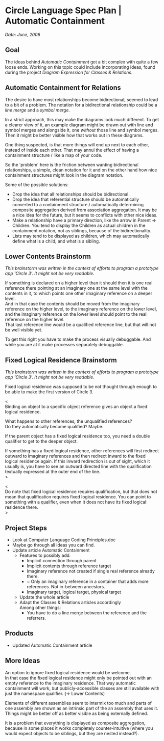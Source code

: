 ﻿Circle Language Spec Plan | Automatic Containment
=================================================

*Date: June, 2008*


Goal
----

The ideas behind *Automatic Containment* got a bit complex with quite a few loose ends. Working on this topic could include incorporating ideas, found during the project *Diagram Expression for Classes & Relations*.


Automatic Containment for Relations
-----------------------------------

The desire to have most relationships become bidirectional, seemed to lead to a bit of a problem. The notation for a bidirectional relationship could be a *line merge* and a *symbol merge*.

In a strict approach, this may make the diagrams look much different. To get a clearer view of it, an example diagram might be drawn out with line and symbol merges and alongside it, one *without* those line and symbol merges. Then it might be better visible how that works out in these diagrams.

One thing suspected, is that more things will end up next to each other, instead of inside each other. That may annul the effect of having a containment structure / like a map of your code.

So the 'problem' here is the friction between wanting bidirectional relationships, a simple, clean notation for it and on the other hand how nice containment structures might look in the diagram notation.

Some of the possible solutions:

- Drop the idea that all relationships should be bidirectional.
- Drop the idea that referential structure should be automatically converted to a containment structure / automatically determining composite aggregation derived from association aggregation. It may be a nice idea for the future, but it seems to conflicts with other nice ideas.
- Make a relationship have a primary direction, like the arrow in Parent => Children. You tend to display the Children as actual children in the containment notation, not as siblings, because of the bidirectionality.
- Lists may tend to be displayed as children, which may automatically define what is a child, and what is a sibling.


Lower Contents Brainstorm
-------------------------

*This brainstorm was written in the context of efforts to program a prototype app 'Circle 3'. It might not be very readable.*

If something is declared on a higher level than it should then it is one real reference there pointing  at an imaginary one at the same level with the contents in it, to which points one other imaginary  reference on a deeper level.  
And in that case the contents should be moved from the imaginary reference on the higher level, to  the imaginary reference on the lower level, and the imaginary reference on the lower level should  point to the real reference on the higher level.  
That last reference line would be a qualified reference line, but that will not be well visible yet.

To get this right you have to make the process visually debuggable. And while you are at it make processes separately debuggable.


Fixed Logical Residence Brainstorm
----------------------------------

*This brainstorm was written in the context of efforts to program a prototype app 'Circle 3'. It might not be very readable.*

Fixed logical residence was supposed to be not thought through enough to be able to make the first version of Circle 3.

<  
Binding an object to a specific object reference gives an object a fixed logical residence.

What happens to other references, the unqualified references?  
Do they automatically become qualified? Maybe.

If the parent object has a fixed logical residence too, you need a double qualifier to get to the deeper object.

If something has a fixed logical residence, other references will first redirect outward to imaginary references and then redirect inward to the fixed logical residence again. If this inward redirection is out of sight, which it usually is, you have to see an outward directed line with the qualification textually expressed at the outer end of the line.  
\>

<  
Do note that fixed logical residence requires qualification, but that does not mean that qualification requires fixed logical residence. You can point to something with a qualifier, even when it does not have its fixed logical residence there.  
\>


Project Steps
-------------

- Look at Computer Language Coding Principles.doc
- Maybe go through all ideas you can find.
- Update article Automatic Containment
    - Features to possibly add:
        - Implicit connection through parent
        - Implicit contents through reference target
        - Imaginary reference not created if single real reference already there.
        - ~ Only an imaginary reference in a container that adds more references. Not in-between ancestors.
        - Imaginary target, logical target, physical target
    - Update the whole article
    - Adapt the Classes & Relations articles accordingly  
        Among other things:
        - You have to do a line merge between the reference and the referrers.


Products
--------

- Updated Automatic Containment article


More Ideas
----------

An option to ignore fixed logical residence would be welcome.  
In that case the fixed logical residence might only be pointed out with an empty reference to the imaginary residence. That way automatic containment will work, but publicly-accessible classes are still available with just the namespace qualifier. (-> Lower Contents)

Elements of different assemblies seem to intermix too much and parts of one assembly are shown as an intrinsic part of the an assembly that uses it. Things might be better off as better visible as being externally defined.

It is a problem that everything is displayed as composite aggregation, because in some places it works completely counter-intuitive (where you would expect objects to be siblings, but they are nested instead?).